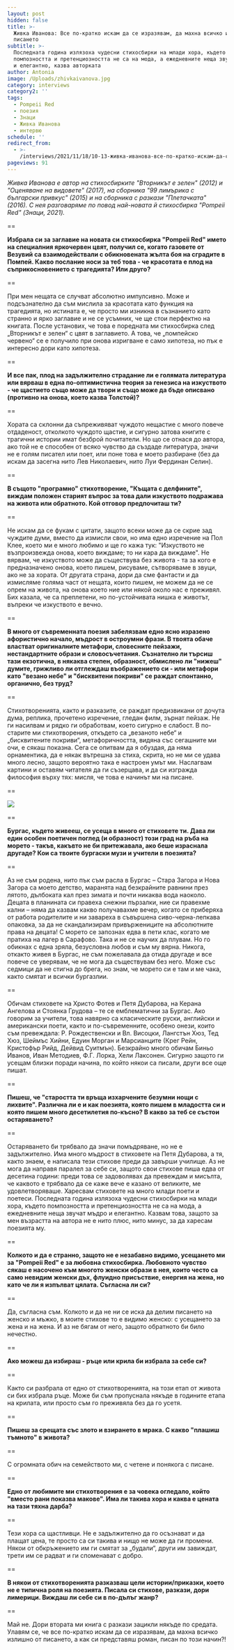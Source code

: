 ```yaml
---
layout: post
hidden: false
title: >-
  Живка Иванова: Все по-кратко искам да се изразявам, да махна всичко излишно от
  писането
subtitle: >-
  Последната година излязоха чудесни стихосбирки на млади хора, където
  помпозността и претенциозността не са на мода, а ежедневните неща звучат мъдро
  и елегантно, казва авторката
author: Antonia
image: /Uploads/zhivkaivanova.jpg
category: interviews
category2: ''
tags:
  - Pompeii Red
  - поезия
  - Знаци
  - Живка Иванова
  - интервю
schedule: ''
redirect_from:
  - >-
    /interviews/2021/11/18/10-13-живка-иванова-все-по-кратко-искам-да-се-изразявам-да-махна-всичко-излишно-от-писането
pageviews: 91
---
```

*Живка Иванова е автор на стихосбирките "Вторникът е зелен" (2012) и "Оценяване на видовете" (2017), на сборника "99 лимърика с български привкус" (2015) и на сборника с разкази "Плетачката" (2016). С нея разговаряме по повод най-новата й стихосбирка "Pompeii Red" (Знаци, 2021).*

\==

**Избрала си за заглавие на новата си стихосбирка "Pompeii Red" името на специалния яркочервен цвят, получил се, когато газовете от Везувий са взаимодействали с обикновената жълта боя на сградите в Помпей. Какво послание носи за теб това - че красотата е плод на съприкосновението с трагедията? Или друго?**

\==

При мен нещата се случват абсолютно импулсивно. Може и подсъзнателно да съм мислила за красотата като функция на трагедията, но истината е, че просто ми изникна в съзнанието като странно и ярко заглавие и не се усъмних, че ще стои перфектно на книгата. После установих, че това е поредната ми стихосбирка след „Вторникът е зелен“ с цвят в заглавието. А това, че „помпейско червено“ се е получило при онова изригване е само хипотеза, но пък е интересно дори като хипотеза.

\==

**И все пак, плод на задължително страдание ли е голямата литература или вярваш в една по-оптимистична теория за генезиса на изкуството - че щастието също може да твори и също може да бъде описвано (противно на онова, което казва Толстой)?**

\==

Хората са склонни да съпреживяват чуждото нещастие с много повече отдаденост, отколкото чуждото щастие, и сигурно затова книгите с трагични истории имат безброй почитатели. Но що се отнася до автора, ако той не е способен от всяко чувство да създаде литература, значи не е голям писател или поет, или поне това е моето разбиране (без да искам да засегна нито Лев Николаевич, нито Луи Фердинан Селин).

\==

**В същото "програмно" стихотворение, "Къщата с делфините", виждам положен старият въпрос за това дали изкуството подражава на живота или обратното. Кой отговор предпочиташ ти?**

\==

Не искам да се фукам с цитати, защото всеки може да се скрие зад чуждите думи, вместо да измисли свои, но има едно изречение на Пол Клее, което ми е много любимо и ще го кажа тук: "Изкуството не възпроизвежда онова, което виждаме; то ни кара да виждаме". Не вярвам, че изкуството може да съществува без живота - та за кого е предназначено онова, което пишем, рисуваме, сътворяваме в звуци, ако не за хората. От другата страна, дори да сме фантасти и да измисляме голяма част от нещата, които пишем, не можем да не се опрем на живота, на онова което ние или някой около нас е преживял. Бих казала, че са преплетени, но по-устойчивата нишка е животът, въпреки че изкуството е вечно.

\==

**В много от съвременната поезия забелязвам едно ясно изразено афористично начало, мъдрост в остроумни фрази. В твоята обаче властват оригиналните метафори, словесните пейзажи, нестандартните образи и словосъчетания. Съзнателно ли търсиш тази екзотична, в някаква степен, образност, обмислено ли "нижеш" думите, грижливо ли отглеждаш въображението си - или метафори като "везано небе" и "бисквитени покриви" се раждат спонтанно, органично, без труд?**

\==

Стихотворенията, както и разказите, се раждат предизвикани от дочута дума, реплика, прочетено изречение, гледан филм, зърнат пейзаж. Не ги насилвам и рядко ги обработвам, което сигурно е слабост. В по-старите ми стихотворения, откъдето са „везаното небе“ и „бисквитените покриви“, метафоричността, видяна със сегашните ми очи, е сякаш показна. Сега се опитвам да я обуздая, да няма орнаментика, да е някак вътрешна за стиха, скрита, но не ми се удава много лесно, защото вероятно така е настроен умът ми. Наслагвам картини и оставям читателя да ги съзерцава, и да си изгражда философия върху тях: мисля, че това е начинът ми на писане.

\==

![](/Uploads/pompeii-red.jpg)

\==

**Бургас, където живееш, се усеща в много от стиховете ти. Дава ли един особен поетичен поглед (и образност) този град на ръба на морето - такъв, какъвто не би притежавала, ако беше израснала другаде? Кои са твоите бургаски музи и учители в поезията?**

\==

Аз не съм родена, нито пък съм расла в Бургас – Стара Загора и Нова Загора са моето детство, маранята над безкрайните равнини през лятото, дълбоката кал през зимата и почти никаква вода наоколо. Децата в планината си правеха снежни пързалки, ние си правехме кални – няма да казвам какво получавахме вечер, когато се приберяха от работа родителите и ни завареха в съвършена сиво-черна-лепкава опаковка, за да не скандализирам привържениците на абсолютните права на децата! С морето се запознах едва в пети клас, когато ме пратиха на лагер в Сарафово. Така и не се научих да плувам. Но го обикнах с една зряла, безусловна любов и съм му вярна. Никога, откакто живея в Бургас, не съм пожелавала да отида другаде и все повече се уверявам, че не мога да съществувам без него. Може със седмици да не стигна до брега, но знам, че морето си е там и ме чака, както смятат и всички бургазлии. 

\==

Обичам стиховете на Христо Фотев и Петя Дубарова, на Керана Ангелова и Стоянка Грудова – те се емблематични за Бургас. Ако говорим за учители, това навярно са класическите руски, английски и американски поети, както и по-съвременните, особено онези, които съм превеждала: Р. Рождественски и Вл. Висоцки, Лангстън Хюз, Тед Хюз, Шеймъс Хийни, Едуин Морган и Марсианците (Крег Рейн, Кристофър Рийд, Дейвид Суитмън). Безкрайно много обичам Биньо Иванов, Иван Методиев, Ф.Г. Лорка, Хели Лаксонен. Сигурно защото ги усещам близки поради начина, по който някои са писали, други все още пишат.

\==

**Пишеш, че "старостта ти връща изхарчените безумни нощи с лихвите". Различна ли е и как поезията, която пишем в младостта си и която пишем много десетилетия по-късно? В какво за теб се състои остаряването?**

\==

Остаряването би трябвало да значи помъдряване, но не е задължително. Има много мъдрост в стиховете на Петя Дубарова, а тя, както знаем, е написала тези стихове преди да завърши училище. Аз не мога да направя паралел за себе си, защото свои стихове пиша едва от десетина години: преди това се задоволявах да превеждам и мисълта, че каквото е трябвало да се каже вече е казано от великите, ме удовлетворяваше.
Харесвам стиховете на много млади поети и поетеси. Последната година излязоха чудесни стихосбирки на млади хора, където помпозността и претенциозността не са на мода, а ежедневните неща звучат мъдро и елегантно. Казвам това, защото за мен възрастта на автора не е нито плюс, нито минус, за да харесам поезията му.

\==

**Колкото и да е странно, защото не е незабавно видимо, усещането ми за "Pompeii Red" е за любовна стихосбирка. Любовното чувство сякаш е насочено към многото женски образи в нея, които често са само невидим женски дъх, флуидно присъствие, енергия на жена, но като че ли я изпълват цялата. Съгласна ли си?** 

\==

Да, съгласна съм. Колкото и да не ни се иска да делим писането на женско и мъжко, в моите стихове то е видимо женско: с усещането за жена и на жена. И аз не бягам от него, защото обратното би било нечестно.

\==

**Ако можеш да избираш - ръце или крила би избрала за себе си?**

\==

Както си разбрала от едно от стихотворенията, на този етап от живота си бих избрала ръце. Може би съм пропуснала някъде в годините етапа на крилата, или просто съм го преживяла без да го усетя.

\==

**Пишеш за срещата със злото и взирането в мрака. С какво "плашиш тъмното" в живота?** 

\==

С огромната обич на семейството ми, с четене и понякога с писане.

\==

**Едно от любимите ми стихотворения е за човека огледало, който "вместо рани показва макове". Има ли такива хора и каква е цената на тази тяхна дарба?**

\==

Тези хора са щастливци. Не е задължително да го осъзнават и да плащат цена, те просто са си такива и нищо не може да ги промени. Някои от обкръжението им ги смятат за „будали“, други им завиждат, трети им се радват и ги споменават с добро.

\==

**В някои от стихотворенията разказваш цели истории/приказки, което не е типична роля на поезията. Писала си стихове, разкази, дори лимерици. Виждаш ли себе си в по-дълъг жанр?**

\==

Май не. Дори втората ми книга с разкази зацикли някъде по средата. Улавям се, че все по-кратко искам да се изразявам, да махна всичко излишно от писането, а как си представяш роман, писан по този начин?!